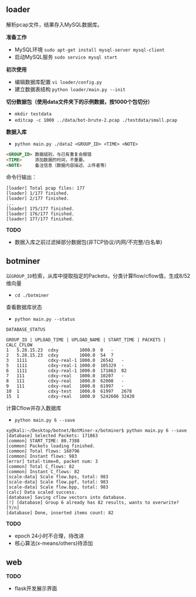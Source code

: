 loader
------
解析pcap文件，结果存入MySQL数据库。

**准备工作**

* MySQL环境 `sudo apt-get install mysql-server mysql-client`
* 启动MySQL服务 `sudo service mysql start`

**初次使用** 

* 编辑数据库配置 `vi loader/config.py`
* 建立数据表结构 `python loader/main.py --init`

**切分数据包（使用data文件夹下的示例数据，按1000个包切分）**

* `mkdir testdata`
* `editcap -c 1000 ../data/bot-brute-2.pcap ./testdata/small.pcap`

**数据入库**

* `python main.py ./data2 <GROUP_ID> <TIME> <NOTE>`

```html
<GROUP_ID> 数据组别，与已有重复会报错
<TIME>     添加数据的时间，不重要。
<NOTE>     备注信息（数据内容描述、上传者等）
```

命令行输出：
```
[loader] Total pcap files: 177
[loader] 1/177 finished.
[loader] 2/177 finished.
...
[loader] 175/177 finished.
[loader] 176/177 finished.
[loader] 177/177 finished.
```


**TODO**

* 数据入库之前过滤掉部分数据包(非TCP协议/内网/不完整/白名单)

botminer
--------
以`GROUP_ID`检索，从库中提取指定的Packets，分类计算flow/cflow值，生成8/52维向量

* `cd ./botminer`

查看数据库状态  

* `python main.py --status`

```
DATABASE_STATUS

GROUP_ID | UPLOAD_TIME | UPLOAD_NAME | START_TIME | PACKETS | CALC_CFLOW
1	5.28.15.23	cdxy	    1000.0	0	-
2	5.28.15.23	cdxy	    1000.0	54	7
3	1111	    cdxy-real-1	1000.0	26542	-
5	1111	    cdxy-real-1	1000.0	105329	-
6	1111	    cdxy-real-1	1000.0	171863	82
7	111	        cdxy-real	1000.0	10207	-
8	111	        cdxy-real	1000.0	62008	-
9	111	        cdxy-real	1000.0	61997	-
10	1	        cdxy-test	1000.0	61997	2678
15	1	        cdxy-real	1000.0	5242606	32420

```

计算Cflow并存入数据库  

* `python main.py 6 --save`

```
xy@kali:~/Desktop/botnet/BotMiner-x/botminer$ python main.py 6 --save
[database] Selected Packets: 171863
[common] START_TIME: 80.7388
[common] Packets loading finished.
[common] Total flows: 160796
[common] Instant flows: 983
[error] total-time=0, packet num: 3
[common] Total C_flows: 82
[common] Instant C_flows: 82
[scale-data] Scale flow.bps, total: 983
[scale-data] Scale flow.ppf, total: 983
[scale-data] Scale flow.bpp, total: 983
[calc] Data scaled success.
[database] Saving cflow vectors into database.
[!] [database] Group 6 already has 82 results, wants to overwrite? [Y/n]
[database] Done, inserted items count: 82

```


**TODO**

* epoch 24小时不合理，待改进
* 核心算法(x-means/others)待添加

web
---

**TODO**

* flask开发展示界面